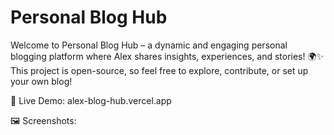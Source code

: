 # Personal Blog Hub

Welcome to Personal Blog Hub – a dynamic and engaging personal blogging platform where Alex shares insights, experiences, and stories! 🌍✨ This project is open-source, so feel free to explore, contribute, or set up your own blog!

🔗 Live Demo: alex-blog-hub.vercel.app

🖼️ Screenshots:


